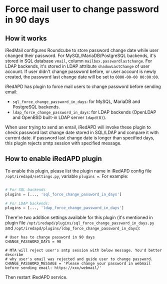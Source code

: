 # Force mail user to change password in 90 days

## How it works
iRedMail configures Roundcube to store password change date while user changed
their password. For MySQL/MariaDB/PostgreSQL backends, it's stored in SQL database
`vmail`, column `mailbox.passwordlastchange`. For LDAP backends, it's stored in
LDAP attribute `shadowLastChange` of user account. If user didn't change password
before, or user account is newly created, the password last change date
will be set to `0000-00-00 00:00:00`.

iRedAPD has plugin to force mail users to change password before sending email:

* `sql_force_change_password_in_days`: for MySQL, MariaDB and PostgreSQL backends.
* `ldap_force_change_password_in_days`: for LDAP backends (OpenLDAP and OpenBSD
  built-in LDAP server `ldapd(8)`).

When user trying to send an email, iRedAPD will invoke these plugin to 
check password last change date stored in SQL/LDAP and compare
it with current date. if password last change date is longer than specified
days, this plugin rejects smtp session with specified message.

## How to enable iRedAPD plugin

To enable this plugin, please list the plugin name in iRedAPD config file
`/opt/iredapd/settings.py`, variable `plugins =`. For example:

```python

# For SQL backends
plugins = [..., 'sql_force_change_password_in_days']

# For LDAP backends:
plugins = [..., 'ldap_force_change_password_in_days']
```

There're two addition settings available for this plugin (it's mentioned in
plugin file `/opt/iredapd/plugins/sql_force_change_password_in_days.py` and
`/opt/iredapd/plugins/ldap_force_change_password_in_days`):

```
# User has to change password in 90 days
CHANGE_PASSWORD_DAYS = 90

# MTA will reject user's smtp session with below message. You'd better describe
# why user's email was rejected and guide user to change password.
CHANGE_PASSWORD_MESSAGE = 'Please change your password in webmail before sending email: https://xxx/webmail/'
```

Then restart iRedAPD service.
